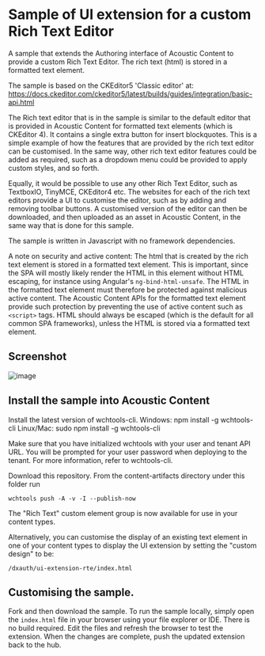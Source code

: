 # Sample of UI extension for a custom Rich Text Editor

A sample that extends the Authoring interface of Acoustic Content to provide a custom Rich Text Editor. The rich text (html) is stored in a formatted text element.

The sample is based on the CKEditor5 'Classic editor' at: https://docs.ckeditor.com/ckeditor5/latest/builds/guides/integration/basic-api.html

The Rich text editor that is in the sample is similar to the default editor that is provided in Acoustic Content for formatted text elements (which is CKEditor 4). It contains a single extra button for insert blockquotes. This is a simple example of how the features that are provided by the rich text editor can be customised. In the same way, other rich text editor features could be added as required, such as a dropdown menu could be provided to apply custom styles, and so forth.

Equally, it would be possible to use any other Rich Text Editor, such as TextboxIO, TinyMCE, CKEditor4 etc. The websites for each of the rich text editors provide a UI to customise the editor, such as by adding and removing toolbar buttons. A customised version of the editor can then be downloaded, and then uploaded as an asset in Acoustic Content, in the same way that is done for this sample.

The sample is written in Javascript with no framework dependencies.

A note on security and active content: The html that is created by the rich text element is stored in a formatted text element. This is important, since the SPA will mostly likely render the HTML in this element without HTML escaping, for instance using Angular's ```ng-bind-html-unsafe```. The HTML in the formatted text element must therefore be protected against malicious active content. The Acoustic Content APIs for the formatted text element provide such protection by preventing the use of active content such as ```<script>``` tags. HTML should always be escaped (which is the default for all common SPA frameworks), unless the HTML is stored via a formatted text element.

## Screenshot

![image](https://user-images.githubusercontent.com/7553535/42615931-a3c1374a-85ef-11e8-85af-dcd10a91aa96.png)

## Install the sample into Acoustic Content

Install the latest version of wchtools-cli. Windows: npm install -g wchtools-cli Linux/Mac: sudo npm install -g wchtools-cli

Make sure that you have initialized wchtools with your user and tenant API URL. You will be prompted for your user password when deploying to the tenant. For more information, refer to wchtools-cli.

Download this repository. From the content-artifacts directory under this folder run

```wchtools push -A -v -I --publish-now```

The "Rich Text" custom element group is now available for use in your content types.

Alternatively, you can customise the display of an existing text element in one of your content types to display the UI extension by setting the "custom design" to be:

```/dxauth/ui-extension-rte/index.html```

## Customising the sample.

Fork and then download the sample. To run the sample locally, simply open the ```index.html``` file in your browser using your file explorer or IDE. There is no build required. Edit the files and refresh the browser to test the extension. When the changes are complete, push the updated extension back to the hub.

